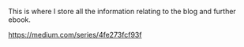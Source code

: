 This is where I store all the information relating to the blog and further ebook.

https://medium.com/series/4fe273fcf93f
